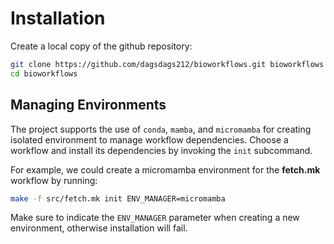 # Installation

Create a local copy of the github repository:
```bash
git clone https://github.com/dagsdags212/bioworkflows.git bioworkflows
cd bioworkflows
```

## Managing Environments

The project supports the use of `conda`, `mamba`, and `micromamba` for creating isolated environment to manage workflow dependencies. Choose a workflow and install its dependencies by invoking the `init` subcommand.

For example, we could create a micromamba environment for the **fetch.mk** workflow by running:
```bash
make -f src/fetch.mk init ENV_MANAGER=micromamba
```

Make sure to indicate the `ENV_MANAGER` parameter when creating a new environment, otherwise installation will fail.
